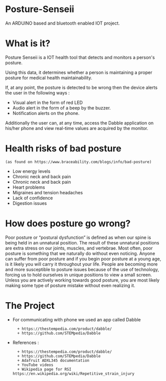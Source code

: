 # Posture-Senseii
An ARDUINO based and bluetooth enabled IOT project.

# What is it?
Posture Senseii is a IOT health tool that detects and monitors a person's posture.

Using this data, it determines whether a person is maintaining a proper posture for medical health maintainability.

If, at any point, the posture is detected to be wrong then the device alerts the user in the following ways : 
+ Visual alert in the form of red LED
+ Audio alert in the form of a beep by the buzzer.
+ Notification alerts on the phone.

Additionally the user can, at any time, access the Dabble application on his/her phone and view real-time values are acquired by the monitor.

# Health risks of bad posture
    (as found on https://www.braceability.com/blogs/info/bad-posture)
    
   + Low energy levels 
   + Chronic neck and back pain
   + Chronic neck and back pain
   + Heart problems
   + Migraines and tension headaches
   + Lack of confidence
   + Digestion issues
    
# How does posture go wrong?
Poor posture or “postural dysfunction” is defined as when our spine is being held in an unnatural position. The result of these unnatural positions are extra stress on our joints, muscles, and vertebrae. Most often, poor posture is something that we naturally do without even noticing. Anyone can suffer from poor posture and if you begin poor posture at a young age, is it likely you will carry it throughout your life. People are becoming more and more susceptible to posture issues because of the use of technology, forcing us to hold ourselves in unique positions to view a small screen. Unless you are actively working towards good posture, you are most likely making some type of posture mistake without even realizing it.


# The Project
+ For communicating with phone we used an app called Dabble

        + https://thestempedia.com/product/dabble/
        + https://github.com/STEMpedia/Dabble

+ References :

        + https://thestempedia.com/product/dabble/
        + https://github.com/STEMpedia/Dabble
        + Adafruit ADXL345 documentation
        + YouTube videos
        + Wikipedia page for RSI https://en.wikipedia.org/wiki/Repetitive_strain_injury
